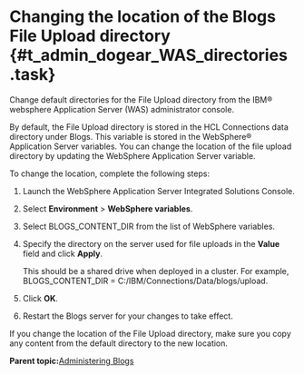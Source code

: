 # Changing the location of the Blogs File Upload directory {#t_admin_dogear_WAS_directories .task}

Change default directories for the File Upload directory from the IBM® websphere Application Server \(WAS\) administrator console.

By default, the File Upload directory is stored in the HCL Connections data directory under Blogs. This variable is stored in the WebSphere® Application Server variables. You can change the location of the file upload directory by updating the WebSphere Application Server variable.

To change the location, complete the following steps:

1.  Launch the WebSphere Application Server Integrated Solutions Console.

2.  Select **Environment** \> **WebSphere variables**.

3.  Select BLOGS\_CONTENT\_DIR from the list of WebSphere variables.

4.  Specify the directory on the server used for file uploads in the **Value** field and click **Apply**.

    This should be a shared drive when deployed in a cluster. For example, BLOGS\_CONTENT\_DIR = C:/IBM/Connections/Data/blogs/upload.

5.  Click **OK**.

6.  Restart the Blogs server for your changes to take effect.


If you change the location of the File Upload directory, make sure you copy any content from the default directory to the new location.

**Parent topic:**[Administering Blogs](../admin/c_administering_blogs.md)

